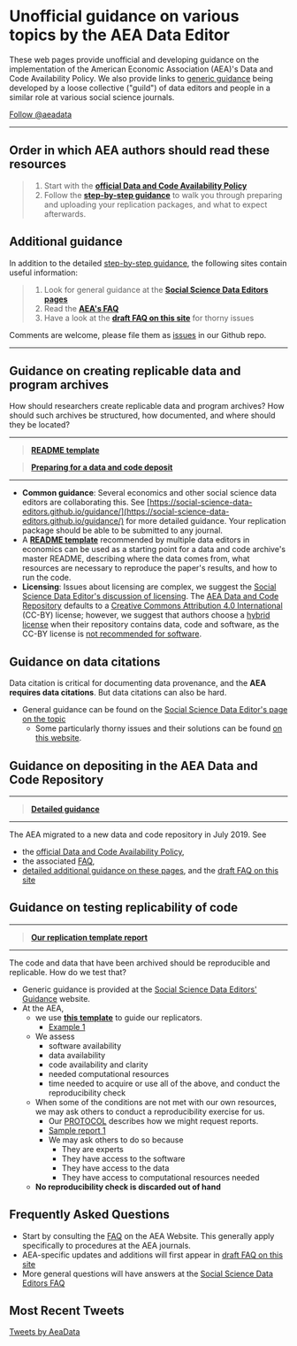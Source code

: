 # Unofficial guidance on various topics by the AEA Data Editor


These  web pages provide unofficial and developing guidance on the implementation of the American Economic Association (AEA)'s Data and Code Availability Policy. We also provide links to [generic guidance](https://social-science-data-editors.github.io/guidance/) being developed by a loose collective ("guild") of data editors and people in a similar role at various social science journals.

<a href="https://twitter.com/aeadata?ref_src=twsrc%5Etfw" class="twitter-follow-button" data-show-count="false">Follow @aeadata</a><script async src="https://platform.twitter.com/widgets.js" charset="utf-8"></script> 

---

## Order in which AEA authors should read these resources

> 1. Start with the **[official Data and Code Availability Policy](https://www.aeaweb.org/journals/policies/data-code)**
> 2. Follow the **[step-by-step guidance](step-by-step.md)** to walk you through preparing and uploading your replication packages, and what to expect afterwards.

## Additional guidance 

In addition to the detailed [step-by-step guidance](step-by-step.md), the following sites contain useful information:

> 1. Look for general guidance at the **[Social Science Data Editors pages](https://social-science-data-editors.github.io/guidance/)**
> 2. Read the **[AEA's FAQ](https://www.aeaweb.org/journals/policies/data-code/faq)**
> 3. Have a look at the **[draft FAQ on this site](FAQ.md)** for thorny issues

Comments are welcome, please file them  as [issues](https://github.com/AEADataEditor/aea-de-guidance/issues) in our Github repo.

---

## Guidance on creating replicable data and program archives

How should researchers create replicable data and program archives? How should such archives be structured, how documented, and where should they be located?

---

> **[README template](https://social-science-data-editors.github.io/guidance/template-README.html)** 

> **[Preparing for a data and code deposit](preparing-for-data-deposit.md)**

---

- **Common guidance**: Several economics and other social science data editors are collaborating this. See [https://social-science-data-editors.github.io/guidance/](https://social-science-data-editors.github.io/guidance/) for more detailed guidance. Your replication package should be able to be submitted to any journal.
- A **[README template](https://social-science-data-editors.github.io/guidance/template-README.html)** recommended by multiple data editors in economics can be used as a starting point for a data and code archive's master README, describing where the data comes from, what resources are necessary to reproduce the paper's results, and how to run the code.
- **Licensing**: Issues about licensing are complex, we suggest the [Social Science Data Editor's discussion of licensing](https://social-science-data-editors.github.io/guidance/Licensing_guidance.html). The [AEA Data and Code Repository](https://www.openicpsr.org/openicpsr/aea) defaults to a [Creative Commons Attribution 4.0 International](https://creativecommons.org/licenses/by/4.0/) (CC-BY) license; however, we suggest that authors choose a [hybrid license](LICENSE-template.md) when their repository contains data, code and software, as the CC-BY license is [not recommended for software](https://creativecommons.org/faq/#Can_I_apply_a_Creative_Commons_license_to_software.3F).

## Guidance on data citations

Data citation is critical for documenting data provenance, and the **AEA requires data citations**. But data citations can also be hard. 

- General guidance can be found on the [Social Science Data Editor's page on the topic](https://social-science-data-editors.github.io/guidance/Data_citation_guidance.html)
  - Some particularly thorny issues and their solutions can be found [on this website](https://social-science-data-editors.github.io/guidance/addtl-data-citation-guidance.html).

## Guidance on depositing in the AEA Data and Code Repository

---

> **[Detailed guidance](data-deposit-aea.md)**

---

The AEA migrated to a new data and code repository in July 2019. See

- the [official Data and Code Availability Policy](https://www.aeaweb.org/journals/policies/data-code), 
- the associated [FAQ](https://www.aeaweb.org/journals/policies/data-code/faq),  
- [detailed additional guidance on these pages](data-deposit-aea.md), and the [draft FAQ on this site](FAQ.md)

## Guidance on testing replicability of code

---

> **[Our replication template report](https://github.com/AEADataEditor/replication-template/blob/master/REPLICATION.md)**

--- 

The code and data that have been archived should be reproducible and replicable. How do we test that?

- Generic guidance is provided at the [Social Science Data Editors' Guidance](https://social-science-data-editors.github.io/guidance/) website. 
- At the AEA,
  - we use **[this template](https://github.com/AEADataEditor/replication-template/blob/master/REPLICATION.md)** to guide our replicators. 
    - [Example 1](sample-report.md)
  - We assess 
    - software availability
    - data availability
    - code availability and clarity
    - needed computational resources
    - time needed to acquire or use all of the above, and conduct the reproducibility check
  - When some of the conditions are not met with our own resources, we may ask others to conduct a reproducibility exercise for us. 
    - Our [PROTOCOL](https://www.aeaweb.org/journals/data/policy-third-party) describes how we might request reports.
    - [Sample report 1](sample-report-3rd-1.md)
    - We may ask others to do so because
      - They are experts
      - They have access to the software
      - They have access to the data
      - They have access to computational resources needed
  - **No reproducibility check is discarded out of hand**


## Frequently Asked Questions

- Start by consulting the [FAQ](https://www.aeaweb.org/journals/policies/data-code/faq) on the AEA Website. This generally apply specifically to procedures at the AEA journals.
- AEA-specific updates and additions will first appear in [draft FAQ on this site](FAQ.md)
- More general questions will have answers at the  [Social Science Data Editors FAQ](https://social-science-data-editors.github.io/guidance/FAQ.html)



## Most Recent Tweets

<a class="twitter-timeline" href="https://twitter.com/AeaData?ref_src=twsrc%5Etfw">Tweets by AeaData</a> <script async src="https://platform.twitter.com/widgets.js" charset="utf-8"></script>

